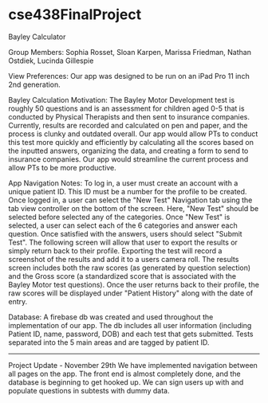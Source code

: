 # cse438FinalProject
Bayley Calculator

Group Members: Sophia Rosset, Sloan Karpen, Marissa Friedman, Nathan Ostdiek, Lucinda Gillespie

View Preferences: Our app was designed to be run on an iPad Pro 11 inch 2nd generation. 

Bayley Calculation Motivation: The Bayley Motor Development test is roughly 50 questions and is an assessment for children aged 0-5 that is conducted by Physical Therapists and then sent to insurance companies. Currently, results are recorded and calculated on pen and paper, and the process is clunky and outdated overall. Our app would allow PTs to conduct this test more quickly and efficiently by calculating all the scores based on the inputted answers, organizing the data, and creating a form to send to insurance companies. Our app would streamline the current process and allow PTs to be more productive. 

App Navigation Notes: To log in, a user must create an account with a unique patient ID. This ID must be a number for the profile to be created. Once logged in, a user can select the "New Test" Navigation tab using the tab view controller on the bottom of the screen. Here, "New Test" should be selected before selected any of the categories. Once "New Test" is selected, a user can select each of the 6 categories and answer each question. Once satisfied with the answers, users should select "Submit Test". The following screen will allow that user to export the results or simply return back to their profile. Exporting the test will record a screenshot of the results and add it to a users camera roll. The results screen includes both the raw scores (as generated by question selection) and the Gross score (a standardized score that is associated with the Bayley Motor test questions). Once the user returns back to their profile, the raw scores will be displayed under "Patient History" along with the date of entry. 

Database: A firebase db was created and used throughout the implementation of our app. The db includes all user information (including Patient ID, name, password, DOB) and each test that gets submitted. Tests separated into the 5 main areas and are tagged by patient ID. 

******************************
Project Update - November 29th
We have implemented navigation between all pages on the app. The front end is almost completely done, and the database is beginning to get hooked up. We can sign users up with and populate questions in subtests with dummy data. 
